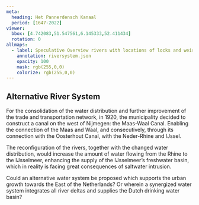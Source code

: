 ```yaml
---
meta:
  heading: Het Pannerdensch Kanaal
  period: [1647-2022]
viewer:
  bbox: [4.742083,51.547561,6.145333,52.411434]
  rotation: 0
allmaps:
  - label: Speculative Overview rivers with locations of locks and weir complexes (2022). 2023. 210 x 148,5 mm. The Berlage. Based on Overview rivers with locations of locks and weir complexes. 2022. 470 x 705 mm. Rijkswaterstaat.
    annotation: riversystem.json
    opacity: 100
    mask: rgb(255,0,0)
    colorize: rgb(255,0,0)
---
```


## Alternative River System

For the consolidation of the water distribution and further improvement of the trade and transportation network, in 1920, the municipality decided to construct a canal on the west of Nijmegen: the Maas-Waal Canal. Enabling the connection of the Maas and Waal, and consecutively, through its connection with the Oosterhout Canal, with the Neder-Rhine and IJssel. 

The reconfiguration of the rivers, together with the changed water distribution, would increase the amount of water flowing from the Rhine to the IJsselmeer, enhancing the supply of the IJsselmeer’s freshwater basin, which in reality is facing great consequences of saltwater intrusion.

Could an alternative water system be proposed which supports the urban growth towards the East of the Netherlands? Or wherein a synergized water system integrates all river deltas and supplies the Dutch drinking water basin? 
